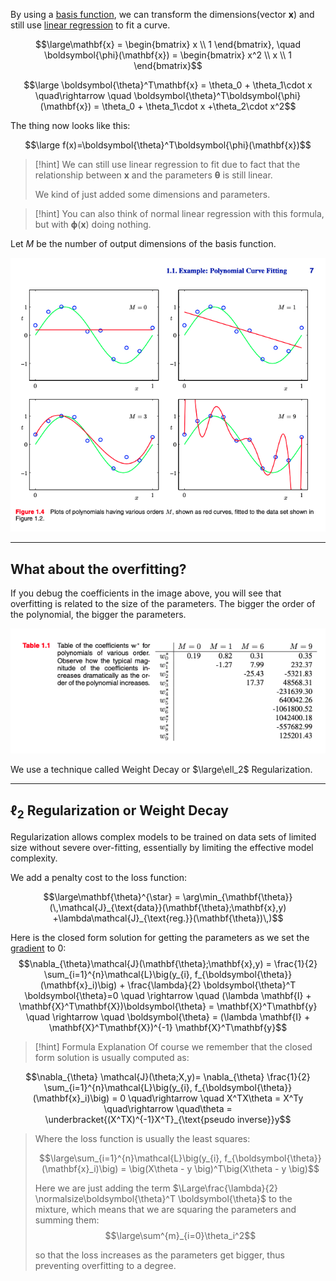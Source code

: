 By using a [basis function](Basis%20Function.md), we can transform the dimensions(vector $\mathbf{x}$) and still use [linear regression](Linear%20Regression.md) to fit a curve.

$$\large\mathbf{x} = 
\begin{bmatrix}
x \\ 1
\end{bmatrix}, \quad \boldsymbol{\phi}(\mathbf{x}) =
\begin{bmatrix}
x^2 \\ x \\ 1
\end{bmatrix}$$

$$\large \boldsymbol{\theta}^T\mathbf{x} = 
\theta_0  + \theta_1\cdot x
\quad\rightarrow \quad 
\boldsymbol{\theta}^T\boldsymbol{\phi}(\mathbf{x}) = 
\theta_0  + \theta_1\cdot x +\theta_2\cdot x^2$$


The thing now looks like this:

$$\large f(x)=\boldsymbol{\theta}^T\boldsymbol{\phi}(\mathbf{x})$$

> [!hint]
> We can still use linear regression to fit due to fact that the relationship between $\mathbf{x}$ and the parameters $\boldsymbol{\theta}$ is still linear.
> 
> We kind of just added some dimensions and parameters.

> [!hint]
> You can also think of normal linear regression with this formula, but with $\boldsymbol{\phi}(\mathbf{x})$ doing nothing.


Let $M$ be the number of output dimensions of the basis function.

![](../z_images/Pasted%20image%2020230602125608.png)

---

## What about the overfitting?

If you debug the coefficients in the image above, you will see that overfitting is related to the size of the parameters.
The bigger the order of the polynomial, the bigger the parameters.

![](../z_images/Pasted%20image%2020230602131410.png)

We use a technique called Weight Decay or $\large\ell_2$ Regularization.

---

## $\boldsymbol{\ell_2}$ Regularization or Weight Decay

Regularization allows complex models to be trained on data sets of limited size without severe over-fitting, essentially by limiting the effective model complexity.

We add a penalty cost to the loss function:

$$\large\mathbf{\theta}^{\star} = \arg\min_{\mathbf{\theta}} (\,\mathcal{J}_{\text{data}}(\mathbf{\theta};\mathbf{x},y)  +\lambda\mathcal{J}_{\text{reg.}}(\mathbf{\theta})\,)$$

Here is the closed form solution for getting the parameters as we set the [gradient](Gradient.md) to 0:
$$\nabla_{\theta}\mathcal{J}(\mathbf{\theta};\mathbf{x},y) = \frac{1}{2} \sum_{i=1}^{n}\mathcal{L}\big(y_{i}, f_{\boldsymbol{\theta}}(\mathbf{x}_i)\big) + \frac{\lambda}{2} \boldsymbol{\theta}^T \boldsymbol{\theta}=0 
\quad \rightarrow \quad 
(\lambda \mathbf{I} + \mathbf{X}^T\mathbf{X})\boldsymbol{\theta} = \mathbf{X}^T\mathbf{y}
\quad \rightarrow \quad 
\boldsymbol{\theta} = (\lambda \mathbf{I} + \mathbf{X}^T\mathbf{X})^{-1} \mathbf{X}^T\mathbf{y}$$


> [!hint] Formula Explanation
> Of course we remember that the closed form solution is usually computed as:
> 
$$\nabla_{\theta} \mathcal{J}(\theta;X,y)= \nabla_{\theta} \frac{1}{2} \sum_{i=1}^{n}\mathcal{L}\big(y_{i}, f_{\boldsymbol{\theta}}(\mathbf{x}_i)\big) = 0 \quad\rightarrow \quad X^TX\theta = X^Ty \quad\rightarrow \quad\theta = \underbracket{(X^TX)^{-1}X^T}_{\text{pseudo inverse}}y$$
> 
> Where the loss function is usually the least squares:
> 
> $$\large\sum_{i=1}^{n}\mathcal{L}\big(y_{i}, f_{\boldsymbol{\theta}}(\mathbf{x}_i)\big) = \big(X\theta - y \big)^T\big(X\theta - y \big)$$
> 
> Here we are just adding the term $\Large\frac{\lambda}{2} \normalsize\boldsymbol{\theta}^T \boldsymbol{\theta}$ to the mixture, which means that we are squaring the parameters and summing them:
> $$\large\sum^{m}_{i=0}\theta_i^2$$
> 
> so that the loss increases as the parameters get bigger, thus preventing overfitting to a degree.




